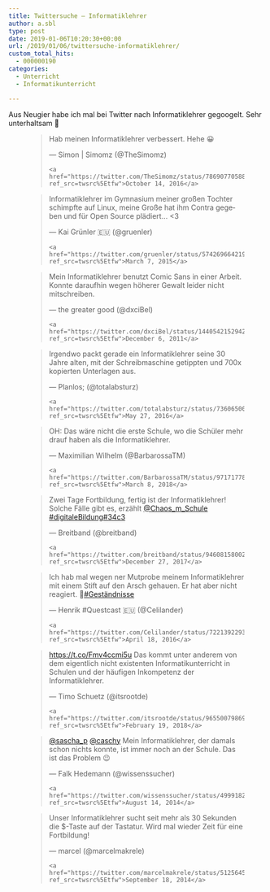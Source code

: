 ```yaml
---
title: Twittersuche – Informatiklehrer
author: a.sbl
type: post
date: 2019-01-06T10:20:30+00:00
url: /2019/01/06/twittersuche-informatiklehrer/
custom_total_hits:
  - 000000190
categories:
  - Unterricht
  - Informatikunterricht

---
```

Aus Neugier habe ich mal bei Twitter nach Informatiklehrer gegoogelt. Sehr unterhaltsam 🙂 <figure class="wp-block-embed-twitter wp-block-embed is-type-rich is-provider-twitter">

<div class="wp-block-embed__wrapper">
  <blockquote class="twitter-tweet" data-width="550" data-dnt="true">
    <p lang="de" dir="ltr">
      Hab meinen Informatiklehrer verbessert. Hehe 😀
    </p>&mdash; Simon | Simomz (@TheSimomz) 
    
    <a href="https://twitter.com/TheSimomz/status/786907705881530368?ref_src=twsrc%5Etfw">October 14, 2016</a>
  </blockquote>
</div></figure> <figure class="wp-block-embed-twitter wp-block-embed is-type-rich is-provider-twitter">

<div class="wp-block-embed__wrapper">
  <blockquote class="twitter-tweet" data-width="550" data-dnt="true">
    <p lang="de" dir="ltr">
      Informatiklehrer im Gymnasium meiner großen Tochter schimpfte auf Linux, meine Große hat ihm Contra gegeben und für Open Source plädiert… <3
    </p>&mdash; Kai Grünler 🇪🇺 (@gruenler) 
    
    <a href="https://twitter.com/gruenler/status/574269664219566081?ref_src=twsrc%5Etfw">March 7, 2015</a>
  </blockquote>
</div></figure> <figure class="wp-block-embed-twitter wp-block-embed is-type-rich is-provider-twitter">

<div class="wp-block-embed__wrapper">
  <blockquote class="twitter-tweet" data-width="550" data-dnt="true">
    <p lang="de" dir="ltr">
      Mein Informatiklehrer benutzt Comic Sans in einer Arbeit. Konnte daraufhin wegen höherer Gewalt leider nicht mitschreiben.
    </p>&mdash; the greater good (@dxciBel) 
    
    <a href="https://twitter.com/dxciBel/status/144054215294205952?ref_src=twsrc%5Etfw">December 6, 2011</a>
  </blockquote>
</div></figure> <figure class="wp-block-embed-twitter wp-block-embed is-type-rich is-provider-twitter">

<div class="wp-block-embed__wrapper">
  <blockquote class="twitter-tweet" data-width="550" data-dnt="true">
    <p lang="de" dir="ltr">
      Irgendwo packt gerade ein Informatiklehrer seine 30 Jahre alten, mit der Schreibmaschine getippten und 700x kopierten Unterlagen aus.
    </p>&mdash; Planlos; (@totalabsturz) 
    
    <a href="https://twitter.com/totalabsturz/status/736065000503017476?ref_src=twsrc%5Etfw">May 27, 2016</a>
  </blockquote>
</div></figure> <figure class="wp-block-embed-twitter wp-block-embed is-type-rich is-provider-twitter">

<div class="wp-block-embed__wrapper">
  <blockquote class="twitter-tweet" data-width="550" data-dnt="true">
    <p lang="de" dir="ltr">
      OH: Das wäre nicht die erste Schule, wo die Schüler mehr drauf haben als die Informatiklehrer.
    </p>&mdash; Maximilian Wilhelm (@BarbarossaTM) 
    
    <a href="https://twitter.com/BarbarossaTM/status/971717784697753600?ref_src=twsrc%5Etfw">March 8, 2018</a>
  </blockquote>
</div></figure> <figure class="wp-block-embed-twitter wp-block-embed is-type-rich is-provider-twitter">

<div class="wp-block-embed__wrapper">
  <blockquote class="twitter-tweet" data-width="550" data-dnt="true">
    <p lang="de" dir="ltr">
      Zwei Tage Fortbildung, fertig ist der Informatiklehrer! <br />Solche Fälle gibt es, erzählt <a href="https://twitter.com/Chaos_m_Schule?ref_src=twsrc%5Etfw">@Chaos_m_Schule</a> <a href="https://twitter.com/hashtag/digitaleBildung?src=hash&ref_src=twsrc%5Etfw">#digitaleBildung</a><a href="https://twitter.com/hashtag/34c3?src=hash&ref_src=twsrc%5Etfw">#34c3</a>
    </p>&mdash; Breitband (@breitband) 
    
    <a href="https://twitter.com/breitband/status/946081580027609088?ref_src=twsrc%5Etfw">December 27, 2017</a>
  </blockquote>
</div></figure> <figure class="wp-block-embed-twitter wp-block-embed is-type-rich is-provider-twitter">

<div class="wp-block-embed__wrapper">
  <blockquote class="twitter-tweet" data-width="550" data-dnt="true">
    <p lang="de" dir="ltr">
      Ich hab mal wegen ner Mutprobe meinem Informatiklehrer mit einem Stift auf den Arsch gehauen. Er hat aber nicht reagiert. 🙁<a href="https://twitter.com/hashtag/Gest%C3%A4ndnisse?src=hash&ref_src=twsrc%5Etfw">#Geständnisse</a>
    </p>&mdash; Henrik #Questcast 🇪🇺 (@Celilander) 
    
    <a href="https://twitter.com/Celilander/status/722139229329965057?ref_src=twsrc%5Etfw">April 18, 2016</a>
  </blockquote>
</div></figure> <figure class="wp-block-embed-twitter wp-block-embed is-type-rich is-provider-twitter">

<div class="wp-block-embed__wrapper">
  <blockquote class="twitter-tweet" data-width="550" data-dnt="true">
    <p lang="de" dir="ltr">
      <a href="https://t.co/Fmv4ccmi5u">https://t.co/Fmv4ccmi5u</a> Das kommt unter anderem von dem eigentlich nicht existenten Informatikunterricht in Schulen und der häufigen Inkompetenz der Informatiklehrer.
    </p>&mdash; Timo Schuetz (@itsrootde) 
    
    <a href="https://twitter.com/itsrootde/status/965500798691168256?ref_src=twsrc%5Etfw">February 19, 2018</a>
  </blockquote>
</div></figure> <figure class="wp-block-embed-twitter wp-block-embed is-type-rich is-provider-twitter">

<div class="wp-block-embed__wrapper">
  <blockquote class="twitter-tweet" data-width="550" data-dnt="true">
    <p lang="de" dir="ltr">
      <a href="https://twitter.com/sascha_p?ref_src=twsrc%5Etfw">@sascha_p</a> <a href="https://twitter.com/caschy?ref_src=twsrc%5Etfw">@caschy</a> Mein Informatiklehrer, der damals schon nichts konnte, ist immer noch an der Schule. Das ist das Problem 😉
    </p>&mdash; Falk Hedemann (@wissenssucher) 
    
    <a href="https://twitter.com/wissenssucher/status/499918230350462977?ref_src=twsrc%5Etfw">August 14, 2014</a>
  </blockquote>
</div></figure> <figure class="wp-block-embed-twitter wp-block-embed is-type-rich is-provider-twitter">

<div class="wp-block-embed__wrapper">
  <blockquote class="twitter-tweet" data-width="550" data-dnt="true">
    <p lang="de" dir="ltr">
      Unser Informatiklehrer sucht seit mehr als 30 Sekunden die $-Taste auf der Tastatur. Wird mal wieder Zeit für eine Fortbildung!
    </p>&mdash; marcel (@marcelmakrele) 
    
    <a href="https://twitter.com/marcelmakrele/status/512564560742854656?ref_src=twsrc%5Etfw">September 18, 2014</a>
  </blockquote>
</div></figure>